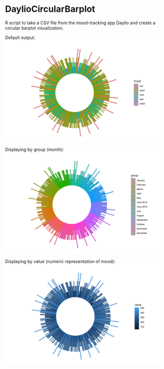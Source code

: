 # DaylioCircularBarplot

R script to take a CSV file from the mood-tracking app Daylio and create a circular barplot visualization. 

Default output:
![positive_mood](https://raw.githubusercontent.com/lmccay4/DaylioCircularBarplot/master/depressionPositive_Mood.jpg)

Displaying by group (month):
![positive_group](https://github.com/lmccay4/DaylioCircularBarplot/blob/master/depressionPositive_Group.jpg?raw=true)

Displaying by value (numeric representation of mood):
![positive_value](https://github.com/lmccay4/DaylioCircularBarplot/blob/master/depressionPositive_Value.jpg?raw=true)
